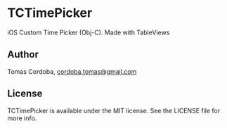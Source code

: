 # TCTimePicker
iOS Custom Time Picker (Obj-C). Made with TableViews

## Author
Tomas Cordoba, cordoba.tomas@gmail.com

## License

TCTimePicker is available under the MIT license. See the LICENSE file for more info.
